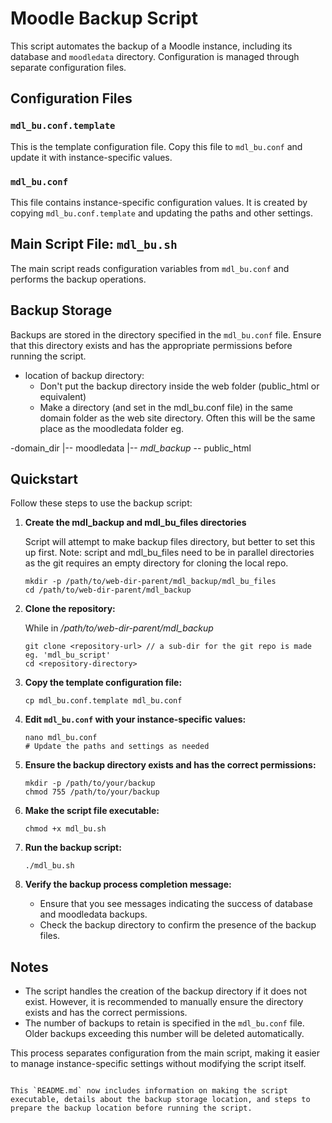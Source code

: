 # Moodle Backup Script

This script automates the backup of a Moodle instance, including its database and `moodledata` directory. Configuration is managed through separate configuration files.

## Configuration Files

### `mdl_bu.conf.template`
This is the template configuration file. Copy this file to `mdl_bu.conf` and update it with instance-specific values.

### `mdl_bu.conf`
This file contains instance-specific configuration values. It is created by copying `mdl_bu.conf.template` and updating the paths and other settings.

## Main Script File: `mdl_bu.sh`
The main script reads configuration variables from `mdl_bu.conf` and performs the backup operations.

## Backup Storage
Backups are stored in the directory specified in the `mdl_bu.conf` file. Ensure that this directory exists and has the appropriate permissions before running the script. 
- location of backup directory:
   - Don't put the backup directory inside the web folder (public_html or equivalent)
   - Make a directory (and set in the mdl_bu.conf file) in the same domain folder as the web site directory. Often this will be the same place as the moodledata folder 
   eg.

-domain_dir
|-- moodledata
|-- *mdl_backup*
\-- public_html

## Quickstart

Follow these steps to use the backup script:

1. **Create the mdl_backup and mdl_bu_files directories**

   Script will attempt to make backup files directory, but better to set this up first.
   Note: script and mdl_bu_files need to be in parallel directories as the git requires an empty directory for cloning the local repo.
   ```
   mkdir -p /path/to/web-dir-parent/mdl_backup/mdl_bu_files
   cd /path/to/web-dir-parent/mdl_backup
   ```

2. **Clone the repository:**

   While in */path/to/web-dir-parent/mdl_backup*
   ``` 
   git clone <repository-url> // a sub-dir for the git repo is made eg. 'mdl_bu_script'
   cd <repository-directory>
   ```

2. **Copy the template configuration file:**
   ```
   cp mdl_bu.conf.template mdl_bu.conf
   ```

3. **Edit `mdl_bu.conf` with your instance-specific values:**
   ```
   nano mdl_bu.conf
   # Update the paths and settings as needed
   ```

4. **Ensure the backup directory exists and has the correct permissions:**
   ```
   mkdir -p /path/to/your/backup
   chmod 755 /path/to/your/backup
   ```

5. **Make the script file executable:**
   ```
   chmod +x mdl_bu.sh
   ```

6. **Run the backup script:**
   ```
   ./mdl_bu.sh
   ```

7. **Verify the backup process completion message:**
   - Ensure that you see messages indicating the success of database and moodledata backups.
   - Check the backup directory to confirm the presence of the backup files.

## Notes
- The script handles the creation of the backup directory if it does not exist. However, it is recommended to manually ensure the directory exists and has the correct permissions.
- The number of backups to retain is specified in the `mdl_bu.conf` file. Older backups exceeding this number will be deleted automatically.

This process separates configuration from the main script, making it easier to manage instance-specific settings without modifying the script itself.
```

This `README.md` now includes information on making the script executable, details about the backup storage location, and steps to prepare the backup location before running the script.